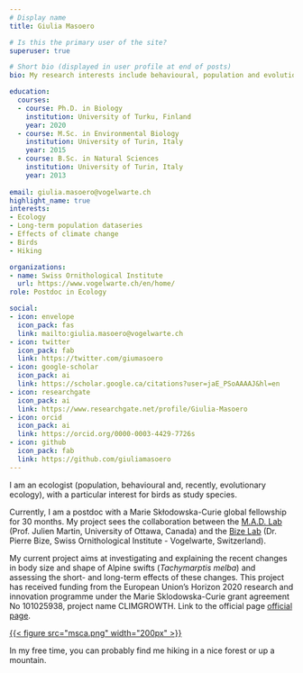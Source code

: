 ```yaml
---
# Display name
title: Giulia Masoero

# Is this the primary user of the site?
superuser: true

# Short bio (displayed in user profile at end of posts)
bio: My research interests include behavioural, population and evolutionary ecology,... and of course birds!

education:
  courses:
  - course: Ph.D. in Biology
    institution: University of Turku, Finland
    year: 2020
  - course: M.Sc. in Environmental Biology
    institution: University of Turin, Italy
    year: 2015
  - course: B.Sc. in Natural Sciences
    institution: University of Turin, Italy
    year: 2013
  
email: giulia.masoero@vogelwarte.ch
highlight_name: true
interests:
- Ecology
- Long-term population dataseries
- Effects of climate change
- Birds
- Hiking

organizations:
- name: Swiss Ornithological Institute
  url: https://www.vogelwarte.ch/en/home/
role: Postdoc in Ecology

social:
- icon: envelope
  icon_pack: fas
  link: mailto:giulia.masoero@vogelwarte.ch
- icon: twitter
  icon_pack: fab
  link: https://twitter.com/giumasoero
- icon: google-scholar
  icon_pack: ai
  link: https://scholar.google.ca/citations?user=jaE_PSoAAAAJ&hl=en
- icon: researchgate
  icon_pack: ai
  link: https://www.researchgate.net/profile/Giulia-Masoero
- icon: orcid
  icon_pack: ai
  link: https://orcid.org/0000-0003-4429-7726s
- icon: github
  icon_pack: fab
  link: https://github.com/giuliamasoero
---
```

<!-- add a brief description of your research interests and project -->

I am an ecologist (population, behavioural and, recently, evolutionary ecology), with a particular interest for birds as study species.

Currently, I am a postdoc with a Marie Skłodowska-Curie global fellowship for 30 months. My project sees the collaboration between the [M.A.D. Lab](`https://juliengamartin.github.io/`) (Prof. Julien Martin, University of Ottawa, Canada) and the [Bize Lab](`https://www.vogelwarte.ch/de/vogelwarte/ueber-uns/team/mitarbeitende/pierre-bize`) (Dr. Pierre Bize, Swiss Ornithological Institute - Vogelwarte, Switzerland).

My current project aims at investigating and explaining the recent changes in body size and shape of Alpine swifts (_Tachymarptis melba_) and assessing the short- and long-term effects of these changes. This project has received funding from the European Union’s Horizon 2020 research and innovation programme under the Marie Sklodowska-Curie grant agreement No 101025938, project name CLIMGROWTH. Link to the official page [official page](`https://cordis.europa.eu/project/id/101025938`).

<a href="https://cordis.europa.eu/project/id/101025938">
{{< figure src="msca.png" width="200px" >}}
</a>

In my free time, you can probably find me hiking in a nice forest or up a mountain.
